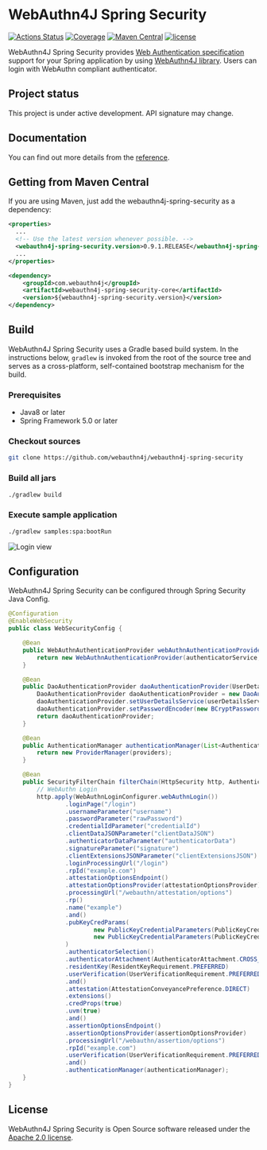 # WebAuthn4J Spring Security

[![Actions Status](https://github.com/webauthn4j/webauthn4j-spring-security/workflows/CI/badge.svg)](https://github.com/webauthn4j/webauthn4j-spring-security/actions)
[![Coverage](https://sonarcloud.io/api/project_badges/measure?project=webauthn4j-spring-security&metric=coverage)](https://sonarcloud.io/dashboard?id=webauthn4j-spring-security)
[![Maven Central](https://img.shields.io/maven-central/v/com.webauthn4j/webauthn4j-spring-security-core.svg)](https://search.maven.org/search?q=webauthn4j-spring-security)
[![license](https://img.shields.io/github/license/webauthn4j/webauthn4j-spring-security.svg)](https://github.com/webauthn4j/webauthn4j-spring-security/blob/master/LICENSE.txt)

WebAuthn4J Spring Security provides [Web Authentication specification](https://www.w3.org/TR/2019/REC-webauthn-1-20190304/) support for your Spring application by using [WebAuthn4J library](https://github.com/webauthn4j/webauthn4j).
Users can login with WebAuthn compliant authenticator.

## Project status

This project is under active development. API signature may change.

## Documentation

You can find out more details from the [reference](https://webauthn4j.github.io/webauthn4j-spring-security/en/).

## Getting from Maven Central

If you are using Maven, just add the webauthn4j-spring-security as a dependency:

```xml
<properties>
  ...
  <!-- Use the latest version whenever possible. -->
  <webauthn4j-spring-security.version>0.9.1.RELEASE</webauthn4j-spring-security.version>
  ...
</properties>

<dependency>
	<groupId>com.webauthn4j</groupId>
	<artifactId>webauthn4j-spring-security-core</artifactId>
	<version>${webauthn4j-spring-security.version}</version>
</dependency>
```

## Build

WebAuthn4J Spring Security uses a Gradle based build system.
In the instructions below, `gradlew` is invoked from the root of the source tree and serves as a cross-platform,
self-contained bootstrap mechanism for the build.

### Prerequisites

- Java8 or later
- Spring Framework 5.0 or later

### Checkout sources

```bash
git clone https://github.com/webauthn4j/webauthn4j-spring-security
```

### Build all jars

```bash
./gradlew build
```

### Execute sample application

```bash
./gradlew samples:spa:bootRun
```

![Login view](./docs/src/reference/asciidoc/en/images/login.png "Login view")

## Configuration

WebAuthn4J Spring Security can be configured through Spring Security Java Config.

```java
@Configuration
@EnableWebSecurity
public class WebSecurityConfig {

    @Bean
    public WebAuthnAuthenticationProvider webAuthnAuthenticationProvider(WebAuthnAuthenticatorService authenticatorService, WebAuthnManager webAuthnManager){
        return new WebAuthnAuthenticationProvider(authenticatorService, webAuthnManager);
    }

    @Bean
    public DaoAuthenticationProvider daoAuthenticationProvider(UserDetailsService userDetailsService){
        DaoAuthenticationProvider daoAuthenticationProvider = new DaoAuthenticationProvider();
        daoAuthenticationProvider.setUserDetailsService(userDetailsService);
        daoAuthenticationProvider.setPasswordEncoder(new BCryptPasswordEncoder());
        return daoAuthenticationProvider;
    }

    @Bean
    public AuthenticationManager authenticationManager(List<AuthenticationProvider> providers){
        return new ProviderManager(providers);
    }

    @Bean
    public SecurityFilterChain filterChain(HttpSecurity http, AuthenticationManager authenticationManager) throws Exception {
        // WebAuthn Login
        http.apply(WebAuthnLoginConfigurer.webAuthnLogin())
                .loginPage("/login")
                .usernameParameter("username")
                .passwordParameter("rawPassword")
                .credentialIdParameter("credentialId")
                .clientDataJSONParameter("clientDataJSON")
                .authenticatorDataParameter("authenticatorData")
                .signatureParameter("signature")
                .clientExtensionsJSONParameter("clientExtensionsJSON")
                .loginProcessingUrl("/login")
                .rpId("example.com")
                .attestationOptionsEndpoint()
                .attestationOptionsProvider(attestationOptionsProvider)
                .processingUrl("/webauthn/attestation/options")
                .rp()
                .name("example")
                .and()
                .pubKeyCredParams(
                        new PublicKeyCredentialParameters(PublicKeyCredentialType.PUBLIC_KEY, COSEAlgorithmIdentifier.ES256),
                        new PublicKeyCredentialParameters(PublicKeyCredentialType.PUBLIC_KEY, COSEAlgorithmIdentifier.RS1)
                )
                .authenticatorSelection()
                .authenticatorAttachment(AuthenticatorAttachment.CROSS_PLATFORM)
                .residentKey(ResidentKeyRequirement.PREFERRED)
                .userVerification(UserVerificationRequirement.PREFERRED)
                .and()
                .attestation(AttestationConveyancePreference.DIRECT)
                .extensions()
                .credProps(true)
                .uvm(true)
                .and()
                .assertionOptionsEndpoint()
                .assertionOptionsProvider(assertionOptionsProvider)
                .processingUrl("/webauthn/assertion/options")
                .rpId("example.com")
                .userVerification(UserVerificationRequirement.PREFERRED)
                .and()
                .authenticationManager(authenticationManager);
    }
}
```


## License

WebAuthn4J Spring Security is Open Source software released under the
[Apache 2.0 license](http://www.apache.org/licenses/LICENSE-2.0.html).
